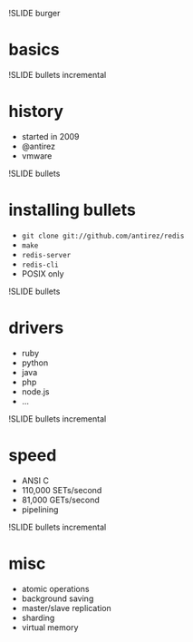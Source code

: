!SLIDE burger

# basics

!SLIDE bullets incremental

# history

* started in 2009
* @antirez
* vmware

!SLIDE bullets

# installing bullets

* `git clone git://github.com/antirez/redis`
* `make`
* `redis-server`
* `redis-cli`
* POSIX only

!SLIDE bullets

# drivers

* ruby
* python
* java
* php
* node.js
* ...

!SLIDE bullets incremental

# speed

* ANSI C
* 110,000 SETs/second
* 81,000 GETs/second
* pipelining

!SLIDE bullets incremental

# misc

* atomic operations
* background saving
* master/slave replication
* sharding
* virtual memory
